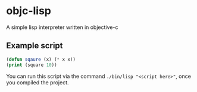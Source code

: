 # objc-lisp
A simple lisp interpreter written in objective-c

## Example script
```lisp
(defun sqaure (x) (* x x))
(print (square 10))
```
You can run this script via the command `./bin/lisp "<script here>"`, once you compiled the project.
